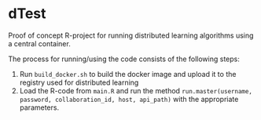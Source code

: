 # dTest
Proof of concept R-project for running distributed learning algorithms using a central container.

The process for running/using the code consists of the following steps:
 1. Run `build_docker.sh` to build the docker image and upload it to the registry used for distributed learning
 1. Load the R-code from `main.R` and run the method `run.master(username, password, collaboration_id, host, api_path)` with the appropriate parameters.
 
 
